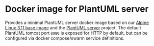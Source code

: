 Docker image for PlantUML server
================================

Provides a minimal PlantUML server docker image based on our [Alpine Linux 3.11 base image](https://github.com/gmitirol/alpine310/) and the [PlantUML server](https://github.com/plantuml/plantuml-server) project.
The default PlantUML tomcat port `8080` is exposed for HTTP by default, but can be configured via docker compose/swarm service definitions.

